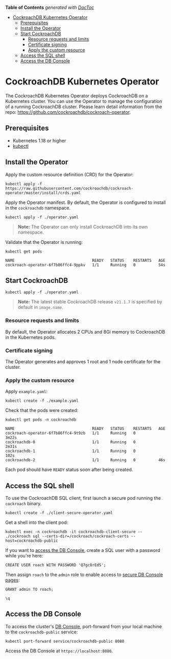 <!-- START doctoc generated TOC please keep comment here to allow auto update -->
<!-- DON'T EDIT THIS SECTION, INSTEAD RE-RUN doctoc TO UPDATE -->
**Table of Contents**  *generated with [DocToc](https://github.com/thlorenz/doctoc)*

- [CockroachDB Kubernetes Operator](#cockroachdb-kubernetes-operator)
  - [Prerequisites](#prerequisites)
  - [Install the Operator](#install-the-operator)
  - [Start CockroachDB](#start-cockroachdb)
    - [Resource requests and limits](#resource-requests-and-limits)
    - [Certificate signing](#certificate-signing)
    - [Apply the custom resource](#apply-the-custom-resource)
  - [Access the SQL shell](#access-the-sql-shell)
  - [Access the DB Console](#access-the-db-console)

<!-- END doctoc generated TOC please keep comment here to allow auto update -->

# CockroachDB Kubernetes Operator

The CockroachDB Kubernetes Operator deploys CockroachDB on a Kubernetes cluster. You can use the Operator to manage the configuration of a running CockroachDB cluster. Please learn detail information from the repo: <https://github.com/cockroachdb/cockroach-operator>.

## Prerequisites

- Kubernetes 1.18 or higher
- [kubectl](https://kubernetes.io/docs/tasks/tools/install-kubectl/)

## Install the Operator

Apply the custom resource definition (CRD) for the Operator:

```
kubectl apply -f https://raw.githubusercontent.com/cockroachdb/cockroach-operator/master/install/crds.yaml
```

Apply the Operator manifest. By default, the Operator is configured to install in the `cockroachdb` namespace.

```
kubectl apply -f ./operator.yaml
```

> **Note:** The Operator can only install CockroachDB into its own namespace.

Validate that the Operator is running:

```
kubectl get pods
```

```
NAME                                  READY   STATUS    RESTARTS   AGE
cockroach-operator-6f7b86ffc4-9ppkv   1/1     Running   0          54s
```

## Start CockroachDB

```
kubectl apply -f ./operator.yaml
```

> **Note:** The latest stable CockroachDB release `v21.1.7` is specified by default in `image.name`.

### Resource requests and limits

By default, the Operator allocates 2 CPUs and 8Gi memory to CockroachDB in the Kubernetes pods.

### Certificate signing

The Operator generates and approves 1 root and 1 node certificate for the cluster.

### Apply the custom resource

Apply `example.yaml`:

```
kubectl create -f ./example.yaml
```

Check that the pods were created:

```
kubectl get pods -n cockroachdb
```

```
NAME                                  READY   STATUS    RESTARTS   AGE
cockroach-operator-6f7b86ffc4-9t9zb   1/1     Running   0          3m22s
cockroachdb-0                         1/1     Running   0          2m31s
cockroachdb-1                         1/1     Running   0          102s
cockroachdb-2                         1/1     Running   0          46s
```

Each pod should have `READY` status soon after being created.

## Access the SQL shell

To use the CockroachDB SQL client, first launch a secure pod running the `cockroach` binary.

```
kubectl create -f ./client-secure-operator.yaml
```

Get a shell into the client pod:

```
kubectl exec -n cockroachdb -it cockroachdb-client-secure -- ./cockroach sql --certs-dir=/cockroach/cockroach-certs --host=cockroachdb-public
```

If you want to [access the DB Console](#access-the-db-console), create a SQL user with a password while you're here:

```
CREATE USER roach WITH PASSWORD 'Q7gc8rEdS';
```

Then assign `roach` to the `admin` role to enable access to [secure DB Console pages](https://www.cockroachlabs.com/docs/stable/ui-overview.html#db-console-security):

```
GRANT admin TO roach;
```

```
\q
```

## Access the DB Console

To access the cluster's [DB Console](https://www.cockroachlabs.com/docs/stable/ui-overview.html), port-forward from your local machine to the `cockroachdb-public` service:

```
kubectl port-forward service/cockroachdb-public 8080
```

Access the DB Console at `https://localhost:8080`.


